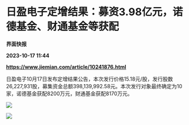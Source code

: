 # 日盈电子定增结果：募资3.98亿元，诺德基金、财通基金等获配
**界面快报**

**2023-10-17 11:44**

**https://www.jiemian.com/article/10241876.html**

日盈电子10月17日发布定增结果公告，本次发行价格15.18元/股，发行股数26,227,931股，募集资金总额398,139,992.58元。本次发行对象最终确定为10家，诺德基金获配8200万元，财通基金获配8170万元。

![](https://img3.jiemian.com/101/original/20231017/169754257087588600_a700xH.png)

![](https://img1.jiemian.com/101/original/20231017/169754258740123400_a700xH.png)